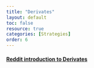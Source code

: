 ```yaml
---
title: "Derivates"
layout: default
toc: false
resource: true 
categories: [Strategies] 
order: 6
---
```

#### [Reddit introduction to Derivates](https://www.reddit.com/r/CryptoCurrency/comments/mt8c67/defi_explained_derivatives/)
